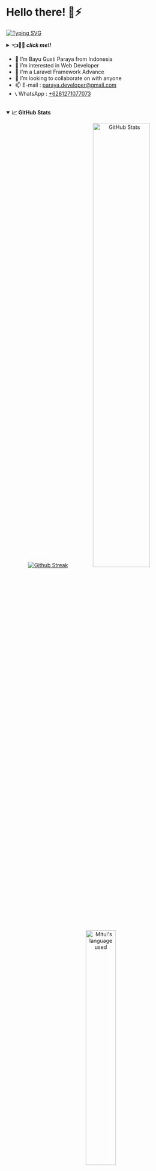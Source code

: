 # Hello there! 👋⚡

[![Typing SVG](https://readme-typing-svg.herokuapp.com?font=Fira+Code&size=18&duration=2000&pause=1500&vCenter=true&width=800&height=40&lines=Hello+there!+%F0%9F%91%8B%E2%9A%A1.++My+name+is+Bayu+Gusti+Paraya.;I+am+a+Junior+Web+Developer+living+in+Padang.+Indonesia.;Laravel.+Java.+RestAPI.+MySQL.+Server+Management.+OOP.+Git.+Bootstrap.;If+you're+around+Padang%2C+drop+us+an+email+and+let's+chat+over+coffee!+%E2%98%95%F0%9F%91%8B%E2%9A%A1+)](https://git.io/typing-svg)

<details>
<summary><b>👈👀🙌 <i>click me!!</i></b></summary>

I am a Junior Web Developer living in Padang, West Sumatra :indonesia: . I am currently studying Software Engineering at the Padang State Polytechnic. I am very interested and passionate about programming be it backend, frontend, mobile and especially on the backend of a web. And I am able to work individually as well as with a team. Outside of Technology, I enjoy reading, enjoying music and exploring the outdoors. If you're around Padang, drop us an email and let's chat over coffee! ☕👋⚡

</details>
 
- 👋 I’m Bayu Gusti Paraya from Indonesia 
- 👀 I’m interested in Web Developer
- 🌱 I'm a Laravel Framework Advance
- 💞️ I’m looking to collaborate on with anyone
- 📫 E-mail : <a href="mailto:paraya.developer@gmail.com" target="_blank">paraya.developer@gmail.com</a>
- 📞 WhatsApp : <a href="https://wa.me/6281271077073" target="_blank">+6281271077073</a>

<br>

<details open="">
<summary><b>📈 GitHub Stats</b></summary>
<p align="center">
<a href="https://github.com/bayugustiparaya"><img alt="Github Streak" src="https://github-readme-streak-stats.herokuapp.com?user=bayugustiparaya&theme=onedark"/></a>
<a href="https://github.com/bayugustiparaya"><img alt="GitHub Stats" src="https://github-readme-stats.vercel.app/api?username=bayugustiparaya&show_icons=true&theme=onedark&include_all_commits=true" width=55%/></a>
<a href="https://github.com/bayugustiparaya"><img alt="Mitul's language used" src="https://github-readme-stats.vercel.app/api/top-langs/?username=bayugustiparaya&theme=onedark&langs_count=7&layout=compact" width=40%/></a>
</p>
</details>

<br>

<details open="">
<summary><b>💻 Coding Stats</b></summary>

[![Bye's github activity graph](https://activity-graph.herokuapp.com/graph?username=bayugustiparaya&bg_color=000000&color=3620f7&line=5a0c99&point=1adbce&area=true&hide_border=true)](https://github.com/bayugustiparaya/bayugustiparaya)

</details>
  
---

[![Visitor](https://visitor-badge.laobi.icu/badge?page_id=bayugustiparaya.bayugustiparaya)](https://github.com/bayugustiparaya) [![Followers](https://img.shields.io/github/followers/bayugustiparaya.svg?style=social&label=Follow)](https://github.com/bayugustiparaya?tab=followers)
